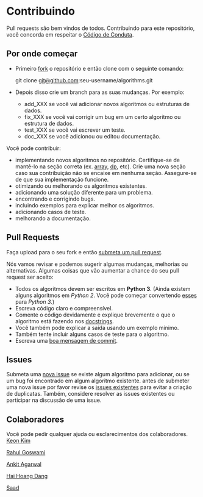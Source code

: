 # Contribuindo

Pull requests são bem vindos de todos. Contribuindo para este repositório, você concorda em respeitar o [Código de Conduta](CODE_OF_CONDUCT_PT-BR.md).

## Por onde começar

* Primeiro [fork][fork] o repositório e então clone com o seguinte comando:

    git clone git@github.com:seu-username/algorithms.git  

* Depois disso crie um branch para as suas mudanças. Por exemplo:  
  * add_XXX se você vai adicionar novos algoritmos ou estruturas de dados.  
  * fix_XXX se você vai corrigir um bug em um certo algoritmo ou estrutura de dados.  
  * test_XXX se você vai escrever um teste.  
  * doc_XXX se você adicionou ou editou documentação.

Você pode contribuir:
- implementando novos algoritmos no repositório. Certifique-se de mantê-lo na seção correta (ex. [array](array), [dp](dp), etc). Crie uma nova seção caso sua contribuição não se encaixe em nenhuma seção. Assegure-se de que sua implementação funcione.  
- otimizando ou melhorando os algoritmos existentes.
- adicionando uma solução diferente para um problema.
- encontrando e corrigindo bugs.
- incluindo exemplos para explicar melhor os algoritmos.
- adicionando casos de teste.
- melhorando a documentação.

## Pull Requests
Faça upload para o seu fork e então [submeta um pull request][pr].

Nós vamos revisar e podemos sugerir algumas mudanças, melhorias ou alternativas.
Algumas coisas que vão aumentar a chance do seu pull request ser aceito:

* Todos os algoritmos devem ser escritos em **Python 3**.
(Ainda existem alguns algoritmos em _Python 2_. Você pode começar convertendo
[esses][issue120] para _Python 3_.)
* Escreva código claro e compreensível.
* Comente o código devidamente e explique brevemente o que o algoritmo está fazendo nos [docstrings][docstr].
* Você também pode explicar a saída usando um exemplo mínimo.
* Também tente incluir alguns casos de teste para o algoritmo.
* Escreva uma [boa mensagem de commit][commit].


## Issues
Submeta uma [nova issue][newissue] se existe algum algoritmo para adicionar, ou se um bug foi encontrado em algum algoritmo existente. antes de submeter uma nova issue por favor revise os [issues existentes][issues] para evitar a criação de duplicatas. Também, considere resolver as issues existentes ou participar na discussão de uma issue.

## Colaboradores
Você pode pedir qualquer ajuda ou esclarecimentos dos colaboradores.  
[Keon Kim](https://github.com/keon)

[Rahul Goswami](https://github.com/goswami-rahul)

[Ankit Agarwal](https://github.com/ankit167)

[Hai Hoang Dang](https://github.com/danghai)

[Saad](https://github.com/SaadBenn)

[fork]: https://help.github.com/articles/fork-a-repo/
[docstr]: https://www.python.org/dev/peps/pep-0257/#multi-line-docstrings
[commit]: http://tbaggery.com/2008/04/19/a-note-about-git-commit-messages.html
[pr]: https://github.com/keon/algorithms/compare/
[newissue]: https://github.com/keon/algorithms/issues/new
[issue120]: https://github.com/keon/algorithms/issues/120
[issues]: https://github.com/keon/algorithms/issues/
